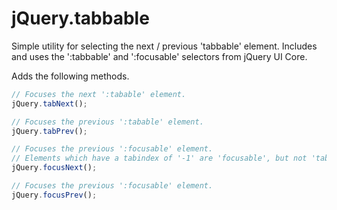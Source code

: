 jQuery.tabbable
===============

Simple utility for selecting the next / previous 'tabbable' element. Includes and uses the ':tabbable' and ':focusable' selectors from jQuery UI Core.

Adds the following methods.
``` javascript
// Focuses the next ':tabable' element.
jQuery.tabNext();

// Focuses the previous ':tabable' element.
jQuery.tabPrev();

// Focuses the previous ':focusable' element. 
// Elements which have a tabindex of '-1' are 'focusable', but not 'tabbable'.
jQuery.focusNext();

// Focuses the previous ':focusable' element.
jQuery.focusPrev();
```

